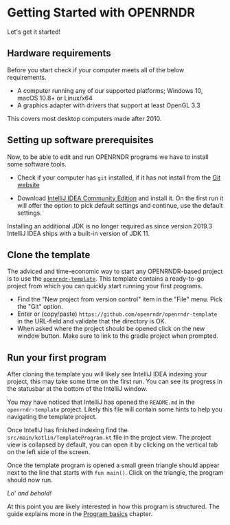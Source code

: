 # Getting Started with OPENRNDR #

Let's get it started!


## Hardware requirements ##

Before you start check if your computer meets all of the below requirements.

 * A computer running any of our supported platforms; Windows 10, macOS 10.8+ or Linux/x64
 * A graphics adapter with drivers that support at least OpenGL 3.3

This covers most desktop computers made after 2010. 

## Setting up software prerequisites

Now, to be able to edit and run OPENRNDR programs we have to install some software tools. 

 * Check if your computer has `git` installed, if it has not install from the [Git website](https://git-scm.com/) 

 * Download [IntelliJ IDEA Community Edition](https://www.jetbrains.com/idea/download) and install it. On the first run 
 it will offer the option to pick default settings and continue, use the default settings.
 
Installing an additional JDK is no longer required as since version 2019.3 IntelliJ IDEA ships with a built-in version of JDK 11.  
 
## Clone the template

The adviced and time-economic way to start any OPENRNDR-based project is to use the [`openrndr-template`](https://github.com/openrndr/openrndr-template).
This template contains a ready-to-go project from which you can quickly start running your first programs.

 * Find the "New project from version control" item in the "File" menu. Pick the "Git" option.
 * Enter or (copy/paste) `https://github.com/openrndr/openrndr-template` in the URL-field and validate that the directory is OK. 
 * When asked where the project should be opened click on the new window button. Make sure to link to the gradle project when
prompted.

## Run your first program

After cloning the template you will likely see IntelliJ IDEA indexing your project, this may take some time on the first run. You can see its progress
in the statusbar at the bottom of the IntelliJ window.

You may have noticed that IntelliJ has opened the `README.md` in the `openrndr-template` project. Likely this file will
contain some hints to help you navigating the template project. 
 
Once IntelliJ has finished indexing find the `src/main/kotlin/TemplateProgram.kt` file in the project view. The project view is collapsed
by default, you can open it by clicking on the vertical tab on the left side of the screen. 
 
Once the template program is opened a small green triangle should appear next to the line that starts with `fun main()`. Click on the triangle,
the program should now run.

*Lo' and behold!*

At this point you are likely interested in how this program is structured. The guide explains more in the [Program basics](03_Program_basics/C00_ApplicationProgram) chapter.  
